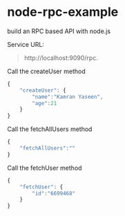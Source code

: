 # node-rpc-example
build an RPC based API with node.js

Service URL:
>http://localhost:9090/rpc.

Call the createUser method 
```javascript
{
    "createUser": {
        "name":"Kamran Yaseen",
        "age":21
    }
}
```


Call the fetchAllUsers method 
```javascript
{
	"fetchAllUsers":""
}
```


Call the fetchUser method 
```javascript
{
    "fetchUser": {
    	"id":"6699468"
    }
}
```

